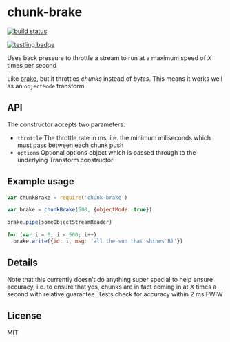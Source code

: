# chunk-brake

[![build status](https://secure.travis-ci.org/sfrdmn/node-chunk-brake.png)](http://travis-ci.org/sfrdmn/node-chunk-brake)

[![testling badge](https://ci.testling.com/sfrdmn/node-chunk-brake.png)](https://ci.testling.com/sfrdmn/node-chunk-brake)

Uses back pressure to throttle a stream to run at a maximum speed of *X* times per second

Like [brake](https://github.com/substack/node-brake), but it throttles *chunks* instead of *bytes*. This means it works well as an `objectMode` transform.

## API

The constructor accepts two parameters:

+ `throttle` The throttle rate in ms, i.e. the minimum miliseconds which must pass between each chunk push
+ `options` Optional options object which is passed through to the underlying Transform constructor

## Example usage

```Javascript
var chunkBrake = require('chunk-brake')

var brake = chunkBrake(500, {objectMode: true})

brake.pipe(someObjectStreamReader)

for (var i = 0; i < 500; i++)
  brake.write({id: i, msg: 'all the sun that shines B)'})
```

## Details

Note that this currently doesn't do anything super special to help ensure accuracy, i.e. to ensure that yes, chunks are in fact coming in at *X* times a second with relative guarantee. Tests check for accuracy within 2 ms FWIW

## License

MIT
